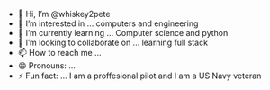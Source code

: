 - 👋 Hi, I’m @whiskey2pete
- 👀 I’m interested in ... computers and engineering 
- 🌱 I’m currently learning ... Computer science and python
- 💞️ I’m looking to collaborate on ... learning full stack 
- 📫 How to reach me ...
- 😄 Pronouns: ...
- ⚡ Fun fact: ...  I am a proffesional pilot and I am a US Navy veteran

<!---
whiskey2pete/whiskey2pete is a ✨ special ✨ repository because its `README.md` (this file) appears on your GitHub profile.
You can click the Preview link to take a look at your changes.
--->
